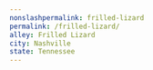```yaml
---
﻿nonslashpermalink: frilled-lizard
permalink: /frilled-lizard/
alley: Frilled Lizard
city: Nashville
state: Tennessee
---
```

